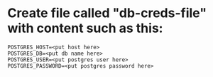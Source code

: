 # Create file called "db-creds-file" with content such as this:

```
POSTGRES_HOST=<put host here>
POSTGRES_DB=<put db name here>
POSTGRES_USER=<put postgres user here>
POSTGRES_PASSWORD=<put postgres password here>
```
